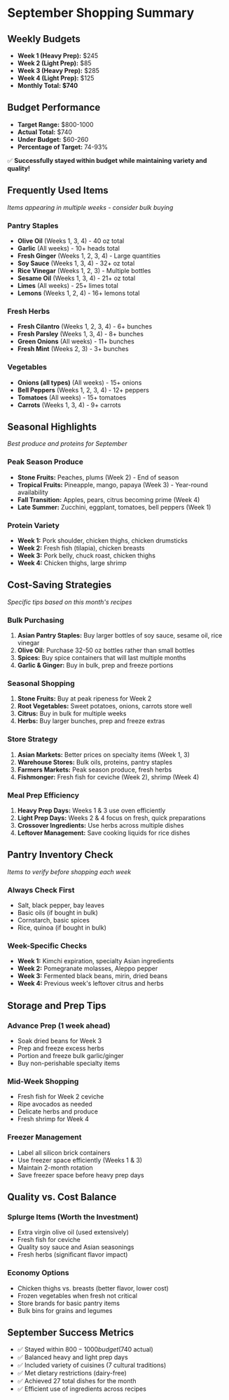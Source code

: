 # September Shopping Summary

## Weekly Budgets
- **Week 1 (Heavy Prep):** $245
- **Week 2 (Light Prep):** $85  
- **Week 3 (Heavy Prep):** $285
- **Week 4 (Light Prep):** $125
- **Monthly Total: $740**

## Budget Performance
- **Target Range:** $800-1000
- **Actual Total:** $740
- **Under Budget:** $60-260
- **Percentage of Target:** 74-93%

✅ **Successfully stayed within budget while maintaining variety and quality!**

## Frequently Used Items
*Items appearing in multiple weeks - consider bulk buying*

### Pantry Staples
- **Olive Oil** (Weeks 1, 3, 4) - 40 oz total
- **Garlic** (All weeks) - 10+ heads total  
- **Fresh Ginger** (Weeks 1, 2, 3, 4) - Large quantities
- **Soy Sauce** (Weeks 1, 3, 4) - 32+ oz total
- **Rice Vinegar** (Weeks 1, 2, 3) - Multiple bottles
- **Sesame Oil** (Weeks 1, 3, 4) - 21+ oz total
- **Limes** (All weeks) - 25+ limes total
- **Lemons** (Weeks 1, 2, 4) - 16+ lemons total

### Fresh Herbs
- **Fresh Cilantro** (Weeks 1, 2, 3, 4) - 6+ bunches
- **Fresh Parsley** (Weeks 1, 3, 4) - 8+ bunches  
- **Green Onions** (All weeks) - 11+ bunches
- **Fresh Mint** (Weeks 2, 3) - 3+ bunches

### Vegetables
- **Onions (all types)** (All weeks) - 15+ onions
- **Bell Peppers** (Weeks 1, 2, 3, 4) - 12+ peppers
- **Tomatoes** (All weeks) - 15+ tomatoes
- **Carrots** (Weeks 1, 3, 4) - 9+ carrots

## Seasonal Highlights
*Best produce and proteins for September*

### Peak Season Produce
- **Stone Fruits:** Peaches, plums (Week 2) - End of season
- **Tropical Fruits:** Pineapple, mango, papaya (Week 3) - Year-round availability
- **Fall Transition:** Apples, pears, citrus becoming prime (Week 4)
- **Late Summer:** Zucchini, eggplant, tomatoes, bell peppers (Week 1)

### Protein Variety
- **Week 1:** Pork shoulder, chicken thighs, chicken drumsticks
- **Week 2:** Fresh fish (tilapia), chicken breasts  
- **Week 3:** Pork belly, chuck roast, chicken thighs
- **Week 4:** Chicken thighs, large shrimp

## Cost-Saving Strategies
*Specific tips based on this month's recipes*

### Bulk Purchasing
1. **Asian Pantry Staples:** Buy larger bottles of soy sauce, sesame oil, rice vinegar
2. **Olive Oil:** Purchase 32-50 oz bottles rather than small bottles
3. **Spices:** Buy spice containers that will last multiple months
4. **Garlic & Ginger:** Buy in bulk, prep and freeze portions

### Seasonal Shopping
1. **Stone Fruits:** Buy at peak ripeness for Week 2
2. **Root Vegetables:** Sweet potatoes, onions, carrots store well
3. **Citrus:** Buy in bulk for multiple weeks
4. **Herbs:** Buy larger bunches, prep and freeze extras

### Store Strategy
1. **Asian Markets:** Better prices on specialty items (Week 1, 3)
2. **Warehouse Stores:** Bulk oils, proteins, pantry staples
3. **Farmers Markets:** Peak season produce, fresh herbs
4. **Fishmonger:** Fresh fish for ceviche (Week 2), shrimp (Week 4)

### Meal Prep Efficiency
1. **Heavy Prep Days:** Weeks 1 & 3 use oven efficiently
2. **Light Prep Days:** Weeks 2 & 4 focus on fresh, quick preparations
3. **Crossover Ingredients:** Use herbs across multiple dishes
4. **Leftover Management:** Save cooking liquids for rice dishes

## Pantry Inventory Check
*Items to verify before shopping each week*

### Always Check First
- Salt, black pepper, bay leaves
- Basic oils (if bought in bulk)
- Cornstarch, basic spices
- Rice, quinoa (if bought in bulk)

### Week-Specific Checks
- **Week 1:** Kimchi expiration, specialty Asian ingredients
- **Week 2:** Pomegranate molasses, Aleppo pepper  
- **Week 3:** Fermented black beans, mirin, dried beans
- **Week 4:** Previous week's leftover citrus and herbs

## Storage and Prep Tips

### Advance Prep (1 week ahead)
- Soak dried beans for Week 3
- Prep and freeze excess herbs
- Portion and freeze bulk garlic/ginger
- Buy non-perishable specialty items

### Mid-Week Shopping
- Fresh fish for Week 2 ceviche
- Ripe avocados as needed
- Delicate herbs and produce
- Fresh shrimp for Week 4

### Freezer Management
- Label all silicon brick containers
- Use freezer space efficiently (Weeks 1 & 3)
- Maintain 2-month rotation
- Save freezer space before heavy prep days

## Quality vs. Cost Balance

### Splurge Items (Worth the Investment)
- Extra virgin olive oil (used extensively)
- Fresh fish for ceviche
- Quality soy sauce and Asian seasonings
- Fresh herbs (significant flavor impact)

### Economy Options
- Chicken thighs vs. breasts (better flavor, lower cost)
- Frozen vegetables when fresh not critical
- Store brands for basic pantry items
- Bulk bins for grains and legumes

## September Success Metrics
- ✅ Stayed within $800-1000 budget ($740 actual)
- ✅ Balanced heavy and light prep days
- ✅ Included variety of cuisines (7 cultural traditions)
- ✅ Met dietary restrictions (dairy-free)
- ✅ Achieved 27 total dishes for the month
- ✅ Efficient use of ingredients across recipes
